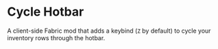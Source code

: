 # Cycle Hotbar

A client-side Fabric mod that adds a keybind (`Z` by default) to cycle your inventory rows through the hotbar.
